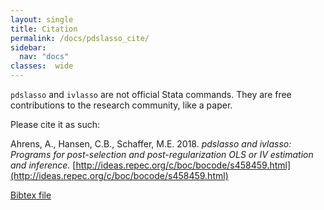 ```yaml
---
layout: single
title: Citation
permalink: /docs/pdslasso_cite/
sidebar:
  nav: "docs"
classes:  wide
---
```


`pdslasso` and `ivlasso` are not official Stata commands.  They are free contributions to the research community,
like a paper.  

Please cite it as such:

Ahrens, A., Hansen, C.B., Schaffer, M.E. 2018.  _pdslasso and ivlasso: Programs for post-selection and
post-regularization OLS or IV estimation and inference._  [http://ideas.repec.org/c/boc/bocode/s458459.html](http://ideas.repec.org/c/boc/bocode/s458459.html)

[Bibtex file](/dta/pdslasso.bib)
